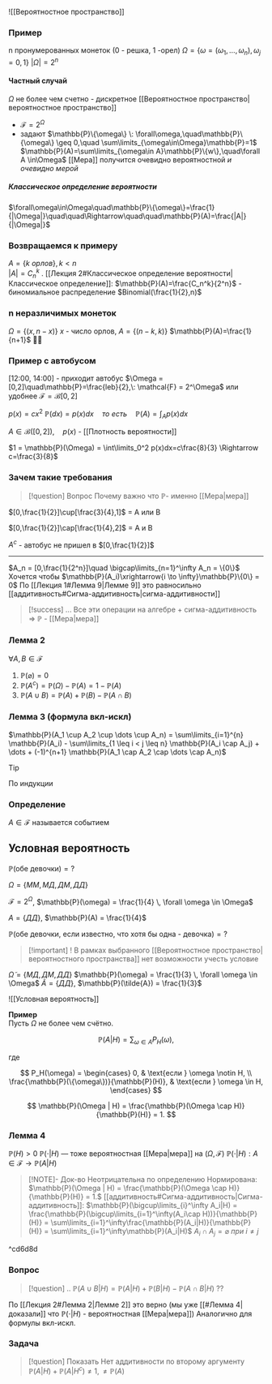 ![[Вероятностное пространство]]
### Пример
n пронумерованных монеток (0 - решка, 1 -орел)
$\Omega = \{\omega=(\omega_1,\dots,\omega_n),\omega_j=0,1\}$ 
$|\Omega|=2^n$


#### Частный случай
$\Omega$ не более чем счетно - дискретное [[Вероятностное пространство|вероятностное пространство]]
 - $\mathcal{F}=2^\Omega$ 
 - задают $\mathbb{P}\{\omega\} \: \forall\omega,\quad\mathbb{P}\{\omega\} \geq 0,\quad \sum\limits_{\omega\in\Omega}\mathbb{P}=1$   
	 $\mathbb{P}(A)=\sum\limits_{\omega\in A}\mathbb{P}\{w\},\quad\forall A \in\Omega$ [[Мера]] получится очевидно вероятностной *и очевидно мерой* 
##### Классическое определение вероятности
$\forall\omega\in\Omega\quad\mathbb{P}\{\omega\}=\frac{1}{|\Omega|}\quad\quad\Rightarrow\quad\quad\mathbb{P}(A)=\frac{|A|}{|\Omega|}$ 
### Возвращаемся к примеру
$A = \{k\: орлов\}, k < n$  
$|A|=C_n^k$ .
[[Лекция 2#Классическое определение вероятности|Классическое определение]]: 
$\mathbb{P}(A)=\frac{C_n^k}{2^n}$ - биномиальное распределение $Binomial(\frac{1}{2},n)$ 

### n неразличимых монеток
$\Omega = \{(x,n-x)\}$ $x$ - число орлов, $A = \{(n-k,k)\}$ 
$\mathbb{P}(A)=\frac{1}{n+1}$ 🤨🤨

### Пример с автобусом

\[12:00, 14:00\] - приходит автобус
$\Omega = [0,2]\quad\mathbb{P}=\frac{leb}{2},\: \mathcal{F} = 2^\Omega$ или удобнее $\mathcal{F}=\mathcal{B}[0,2]$

$p(x)=cx^2$    $\mathbb{P}(dx)=p(x)dx\quad то\: есть \quad\mathbb{P}(A)=\int_A p(x)dx$

$A\in\mathcal{B}([0,2]),\quad p(x)$ - [[Плотность вероятности]]

$1 = \mathbb{P}(\Omega) = \int\limits_0^2 p(x)dx=c\frac{8}{3} \Rightarrow c=\frac{3}{8}$ 

### Зачем такие требования
> [!question] Вопрос
> Почему важно что $\mathbb{P}$- именно [[Мера|мера]]

$[0,\frac{1}{2}]\cup[\frac{3}{4},1]$ = A или B

$[0,\frac{1}{2}]\cap[\frac{1}{4},2]$ = A и B

$A^c$ - автобус не пришел в $[0,\frac{1}{2}]$

-----
$A_n = [0,\frac{1}{2^n}]\quad \bigcap\limits_{n=1}^\infty A_n = \{0\}$
Хочется чтобы $\mathbb{P}(A_i)\xrightarrow{i \to \infty}\mathbb{P}\{0\} = 0$
По [[Лекция 1#Лемма 9|Лемме 9]] это равносильно [[аддитивность#Сигма-аддитивность|сигма-аддитивности]] 

> [!success] ...
> Все эти операции на алгебре + сигма-аддитивность $\Rightarrow\:\mathbb{P}$ - [[Мера|мера]]

### Лемма 2
$\forall A, B \in \mathcal{F}$
1) $\mathbb{P}(\varnothing) = 0$
2) $\mathbb{P}(A^c) = \mathbb{P}(\Omega) - \mathbb{P}(A) = 1 - \mathbb{P}(A)$ 
3) $\mathbb{P}(A \cup B) = \mathbb{P}(A) + \mathbb{P}(B) - \mathbb{P}(A \cap B)$
### Лемма 3 (формула вкл-искл)
$\mathbb{P}(A_1 \cup A_2 \cup \dots \cup A_n) = \sum\limits_{i=1}^{n} \mathbb{P}(A_i) - \sum\limits_{1 \leq i < j \leq n} \mathbb{P}(A_i \cap A_j) + \dots + (-1)^{n+1} \mathbb{P}(A_1 \cap A_2 \cap \dots \cap A_n)$

> [!tip]
> По индукции

### Определение
$A\in \mathcal{F}$ называется событием

## Условная вероятность

$\mathbb{P}(\text{обе девочки}) = ?$

$\Omega = \{MM, MД, ДM, ДД\}$

$\mathcal{F} = 2^\Omega$, $\mathbb{P}(\omega) = \frac{1}{4} \, \forall \omega \in \Omega$

$A = \{{Д}{Д}\}$, $\mathbb{P}(A) = \frac{1}{4}$

$\mathbb{P}(\text{обе девочки, если известно, что хотя бы одна - девочка}) = ?$ 

> [!important] !
> В рамках выбранного [[Вероятностное пространство|вероятностного пространства]] нет возможности учесть условие

$\tilde{\Omega} = \{M{Д}, {Д}M, {Д}{Д}\}$
$\mathbb{P}(\omega) = \frac{1}{3} \, \forall \omega \in \Omega$
$\tilde{A} = \{{Д}{Д}\}$, $\mathbb{P}(\tilde{A}) = \frac{1}{3}$

![[Условная вероятность]]


**Пример**  
Пусть $\Omega$ не более чем счётно.  

$$
\mathbb{P}(A | H) = \sum_{\omega \in A} P_H(\omega),
$$

где  

$$
P_H(\omega) = 
\begin{cases} 
0, & \text{если } \omega \notin H, \\
\frac{\mathbb{P}(\{\omega\})}{\mathbb{P}(H)}, & \text{если } \omega \in H, 
\end{cases}
$$

$$
\mathbb{P}(\Omega | H) = \frac{\mathbb{P}(\Omega \cap H)}{\mathbb{P}(H)} = 1.
$$

### Лемма 4 

$\mathbb{P}(H)>0$
$\mathbb{P}(\cdot | H)$ — тоже вероятностная [[Мера|мера]] на $(\Omega, \mathcal{F})$
$\mathbb{P}(\cdot | H) : A \in \mathcal{F} \longrightarrow \mathbb{P}(A | H)$


> [!NOTE]- Док-во
> Неотрицательна по определению
> Нормирована: $\mathbb{P}(\Omega | H) = \frac{\mathbb{P}(\Omega \cap H)}{\mathbb{P}(H)} = 1.$
> [[аддитивность#Сигма-аддитивность|Сигма-аддитивность]]: $\mathbb{P}(\bigcup\limits_{i}^\infty A_i|H) = \frac{\mathbb{P}(\bigcup\limits_{i=1}^\infty(A_i\cap H))}{\mathbb{P}(H)} = \sum\limits_{i=1}^\infty\frac{\mathbb{P}(A_i|H)}{\mathbb{P}(H)} = \sum\limits_{i=1}^\infty\mathbb{P}(A_i|H)$
> $A_i \cap A_j = \varnothing\: при\: i \ne j$
> 

^cd6d8d


### Вопрос
> [!question] ..
> $\mathbb{P}(A\cup B | H) = \mathbb{P}(A|H) + \mathbb{P}(B|H) - \mathbb{P}(A\cap B|H)\:??$


По [[Лекция 2#Лемма 2|Лемме 2]] это верно (мы уже [[#Лемма 4|доказали]] что $\mathbb{P}(\cdot|H)$ - вероятностная [[Мера|мера]])
Аналогично для формулы вкл-искл.

### Задача
> [!question] Показать
> Нет аддитивности по второму аргументу $\mathbb{P}(A|H) + \mathbb{P}(A|H^c) \ne 1, \ne \mathbb{P}(A)$ 
